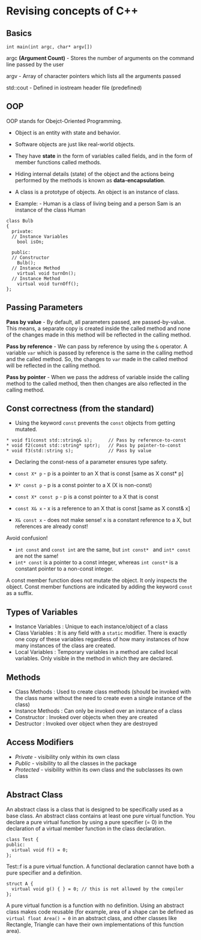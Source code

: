 # Revising concepts of C++

## Basics 

```
int main(int argc, char* argv[])
```

argc **(Argument Count)** - Stores the number of arguments on the command line passed by the user 

argv - Array of character pointers which lists all the arguments passed

std::cout - Defined in iostream header file (predefined)

## OOP
OOP stands for Obejct-Oriented Programming.

* Object is an entity with state and behavior. 
* Software objects are just like real-world objects. 
* They have **state** in the form of variables called fields, and in the form of member functions called methods. 

* Hiding internal details (state) of the object and the actions being performed by the methods is known as **data-encapsulation**. 
* A class is a prototype of objects. An object is an instance of class. 
* Example: - Human is a class of living being and a person Sam is an instance of the class Human 

```
class Bulb
{
  private:
  // Instance Variables
    bool isOn;
  
  public:
  // Constructor
    Bulb();
  // Instance Method
    virtual void turnOn();
  // Instance Method
    virtual void turnOff();
};
```

## Passing Parameters 

**Pass by value** - By default, all parameters passed, are passed-by-value. This means, a separate copy is created inside the called method and none of the changes made in this method will be reflected in the calling method. 

**Pass by reference** - We can pass by reference by using the ```&``` operator. A variable ```var``` which is passed by reference is the same in the calling method and the called method. So, the changes to ```var``` made in the called method will be reflected in the calling method. 

**Pass by pointer** - When we pass the address of variable inside the calling method to the called method, then then changes are also reflected in the calling method. 

## Const correctness (from the standard) 

* Using the keyword ```const``` prevents the ```const``` objects from getting mutated. 

```
* void f1(const std::string& s);      // Pass by reference-to-const
* void f2(const std::string* sptr);   // Pass by pointer-to-const
* void f3(std::string s);             // Pass by value
```

* Declaring the const-ness of a parameter ensures type safety. 

* ```const X* p``` - p is a pointer to an X that is const [same as X const* p]
* ```X* const p``` - p is a const pointer to a X (X is non-const)
* ```const X* const p``` - p is a const pointer to a X that is const
* ```const X& x``` - x is a reference to an X that is const [same as X const& x]
* ```X& const x``` - does not make sense! x is a constant reference to a X, but references are already const!

Avoid confusion! 
* ```int const``` and ```const int``` are the same, but ```int const* ``` and ```int* const``` are not the same!
* ```int* const``` is a pointer to a const integer, whereas ```int const*``` is a constant pointer to a non-const integer.

A const member function does not mutate the object. It only inspects the object. 
Const member functions are indicated by adding the keyword ```const``` as a suffix. 

## Types of Variables 

* Instance Variables : Unique to each instance/object of a class 
* Class Variables : It is any field with a ```static``` modifier. There is exactly one copy of these variables regardless of how many instances of how many instances of the class are created. 
* Local Variables : Temporary variables in a method are called local variables. Only visible in the method in which they are declared. 

## Methods 

* Class Methods : Used to create class methods (should be invoked with the class name without                     the need to create even a single instance of the class)
* Instance Methods : Can only be invoked over an instance of a class
* Constructor : Invoked over objects when they are created 
* Destructor : Invoked over object when they are destroyed

## Access Modifiers 

* *Private* - visibility only within its own class 
* *Public* - visibility to all the classes in the package
* *Protected* - visibility within its own class and the subclasses its own class 

## Abstract Class 

An abstract class is a class that is designed to be specifically used as a base class. An abstract class contains at least one pure virtual function. You declare a pure virtual function by using a pure specifier (= 0) in the declaration of a virtual member function in the class declaration.

```
class Test {
public:
  virtual void f() = 0;
};
```

Test::f is a pure virtual function. A functional declaration cannot have both a pure specifier and a definition. 

```
struct A {
  virtual void g() { } = 0; // this is not allowed by the compiler
};
```

A pure virtual function is a function with no definition. Using an abstract class makes code reusable (for example, area of a shape can be defined as 
```virtual float Area() = 0``` in an abstract class, and other classes like Rectangle, Triangle can have their own implementations of this function area). 



